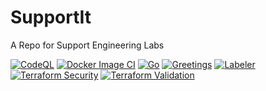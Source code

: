 # SupportIt

A Repo for Support Engineering Labs

[![CodeQL](https://github.com/Richard-Barrett/supportit/actions/workflows/codeql-analysis.yml/badge.svg)](https://github.com/Richard-Barrett/supportit/actions/workflows/codeql-analysis.yml)
[![Docker Image CI](https://github.com/Richard-Barrett/supportit/actions/workflows/docker-image.yml/badge.svg)](https://github.com/Richard-Barrett/supportit/actions/workflows/docker-image.yml)
[![Go](https://github.com/Richard-Barrett/supportit/actions/workflows/go.yml/badge.svg)](https://github.com/Richard-Barrett/supportit/actions/workflows/go.yml)
[![Greetings](https://github.com/Richard-Barrett/supportit/actions/workflows/greetings.yml/badge.svg)](https://github.com/Richard-Barrett/supportit/actions/workflows/greetings.yml)
[![Labeler](https://github.com/Richard-Barrett/supportit/actions/workflows/label.yml/badge.svg)](https://github.com/Richard-Barrett/supportit/actions/workflows/label.yml)
[![Terraform Security](https://github.com/Richard-Barrett/supportit/actions/workflows/tfsec.yml/badge.svg)](https://github.com/Richard-Barrett/supportit/actions/workflows/tfsec.yml)
[![Terraform Validation](https://github.com/Richard-Barrett/supportit/actions/workflows/validate.yml/badge.svg)](https://github.com/Richard-Barrett/supportit/actions/workflows/validate.yml)
